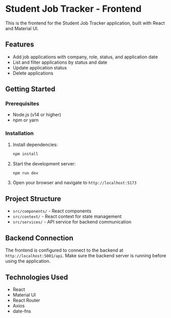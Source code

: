 # Student Job Tracker - Frontend

This is the frontend for the Student Job Tracker application, built with React and Material UI.

## Features

- Add job applications with company, role, status, and application date
- List and filter applications by status and date
- Update application status
- Delete applications

## Getting Started

### Prerequisites

- Node.js (v14 or higher)
- npm or yarn

### Installation

1. Install dependencies:
   ```bash
   npm install
   ```

2. Start the development server:
   ```bash
   npm run dev
   ```

3. Open your browser and navigate to `http://localhost:5173`

## Project Structure

- `src/components/` - React components
- `src/context/` - React context for state management
- `src/services/` - API service for backend communication

## Backend Connection

The frontend is configured to connect to the backend at `http://localhost:5001/api`. Make sure the backend server is running before using the application.

## Technologies Used

- React
- Material UI
- React Router
- Axios
- date-fns
